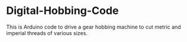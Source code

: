# Digital-Hobbing-Code
This is Arduino code to drive a gear hobbing machine to cut metric and imperial threads of various sizes. 
